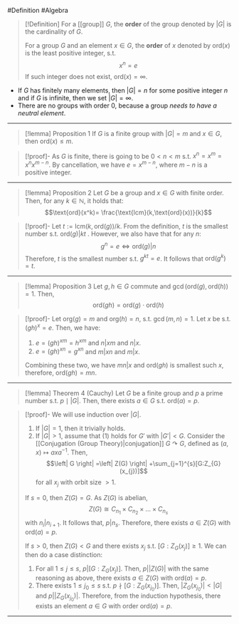 #Definition #Algebra

> [!Definition]
> For a [[group]] $G$, the **order** of the group denoted by $|G|$ is the cardinality of $G$.
> 
> For a group $G$ and an element $x\in G$, the **order** of $x$ denoted by $\text{ord}(x)$ is the least positive integer, s.t. $$x^n=e$$
> If such integer does not exist, $\text{ord}(x)=\infty$.

- If $G$ has finitely many elements, then $|G|=n$ for some positive integer $n$ and if $G$ is infinite, then we set $|G|=\infty$.
- There are no groups with order 0, because a group *needs to have a neutral element*.
---
> [!lemma] Proposition 1
> If $G$ is a finite group with $\left| G \right|=m$ and $x\in G$, then $\text{ord}(x)\leq m$.

> [!proof]-
> As $G$ is finite, there is going to be $0<n<m$ s.t. $x^n=x^m=x^nx^{m-n}$. By cancellation, we have $e=x^{m-n}$, where $m-n$ is a positive integer. 
---
> [!lemma] Proposition 2
> Let $G$ be a group and $x\in G$ with finite order. Then, for any $k\in \mathbb{N}$, it holds that: $$\text{ord}(x^k)= \frac{\text{lcm}(k,\text{ord}(x))}{k}$$

> [!proof]-
> Let $t:=\text{lcm}(k,\text{ord}(g))/k$. From the definition, $t$ is the smallest number s.t. $\text{ord}(g)|kt$ . However, we also have that for any $n$:$$ g^n=e\iff \text{ord}(g)|n $$Therefore, $t$ is the smallest number s.t. $g^{kt}=e$. It follows that $\text{ord}(g^k)=t$.
---
> [!lemma] Proposition 3
> Let $g,h\in G$ commute and $\gcd(\text{ord}(g),\text{ord}(h))=1$. Then, $$\text{ord}(gh)=\text{ord}(g)\cdot \text{ord}(h)$$

> [!proof]-
> Let $\text{org}(g)=m$ and $\text{org}(h)=n$, s.t. $\gcd(m,n)=1$. Let $x$ be s.t. $(gh)^x = e$. Then, we have:
> 1.  $e=(gh)^{xm}=h^{xm}$ and $n|xm$ and $n|x$.
> 2. $e=(gh)^{xn}=g^{xn}$ and $m|xn$ and $m|x$.
>    
> Combining these two, we have $mn|x$ and $\text{ord}(gh)$ is smallest such $x$, therefore, $\text{ord}(gh)=mn$.
---
> [!lemma] Theorem 4 (Cauchy)
> Let $G$ be a finite group and $p$ a prime number s.t. $p\mid \left| G \right|$. Then, there exists $a\in G$ s.t. $\text{ord}(a)=p$. 

> [!proof]-
> We will use induction over $\left| G \right|$.
> 1. If $\left| G \right|=1$, then it trivially holds.
> 2. If $\left| G \right|>1$, assume that (1) holds for $G'$ with $\left| G' \right|<G$. Consider the [[Conjugation (Group Theory)|conjugation]] $G \curvearrowright G$, defined as $(a,x)\mapsto a x a^{-1}$. Then, $$\left| G \right| =\left| Z(G) \right| +\sum_{j=1}^{s}[G:Z_{G}(x_{j})]$$for all $x_{j}$ with orbit size $>1$. 
> 
> If $s=0$, then $Z(G)=G$. As $Z(G)$ is abelian, $$Z(G)\cong C_{n_{1}}\times C_{n_{2}}\times\dots \times C_{n_{s}}$$with $n_{i}|n_{i+1}$. It follows that, $p|n_{s}$. Therefore, there exists $a\in Z(G)$ with $\text{ord}(a)=p$.
> 
> If $s>0$, then $Z(G)<G$ and there exists $x_{j}$ s.t. $[G:Z_{G}(x_{j})]\geq 1$. We can then do a case distinction: 
> 1. For all $1\leq j\leq s$, $p|[G:Z_{G}(x_{j})]$. Then, $p|\left| Z(G) \right|$ with the same reasoning as above, there exists $a\in Z(G)$ with $\text{ord}(a)=p$.
> 2. There exists $1\leq j_{0}\leq s$ s.t. $p \nmid [G:Z_{G}(x_{j_{0}})]$. Then, $|Z_{G}(x_{j_{0}})|<|G|$ and $p|\left| Z_{G}(x_{j_{0}}) \right|$. Therefore, from the induction hypothesis, there exists an element $a\in G$ with order $\text{ord}(a)=p$.
---